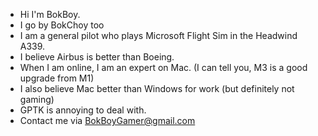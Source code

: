 - Hi I'm BokBoy.
- I go by BokChoy too
- I am a general pilot who plays Microsoft Flight Sim in the Headwind A339.
- I believe Airbus is better than Boeing.
- When I am online, I am an expert on Mac. (I can tell you, M3 is a good upgrade from M1)
- I also believe Mac better than Windows for work (but definitely not gaming)
- GPTK is annoying to deal with.
- Contact me via BokBoyGamer@gmail.com
